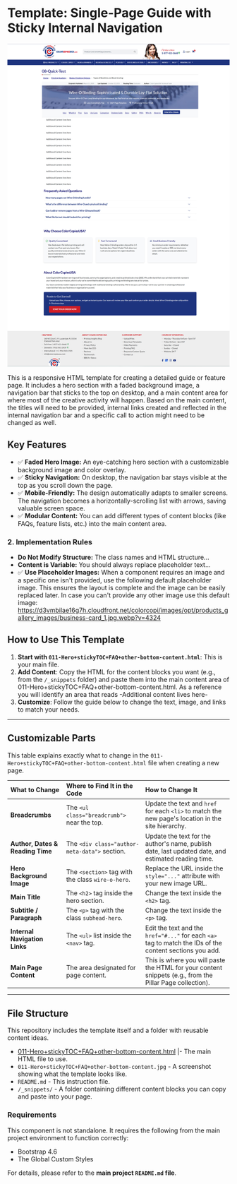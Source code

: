 # Template: Single-Page Guide with Sticky Internal Navigation

![Template Preview](./011-Hero+stickyTOC+FAQ+other-bottom-content.jpg)

This is a responsive HTML template for creating a detailed guide or feature page. It includes a hero section with a faded background image, a navigation bar that sticks to the top on desktop, and a main content area for where most of the creative activity will happen. Based on the main content, the titles will need to be provided, internal links created and reflected in the internal navigation bar and a specific call to action might need to be changed as well.

## Key Features

- ✅ **Faded Hero Image:** An eye-catching hero section with a customizable background image and color overlay.
- ✅ **Sticky Navigation:** On desktop, the navigation bar stays visible at the top as you scroll down the page.
- ✅ **Mobile-Friendly:** The design automatically adapts to smaller screens. The navigation becomes a horizontally-scrolling list with arrows, saving valuable screen space.
- ✅ **Modular Content:** You can add different types of content blocks (like FAQs, feature lists, etc.) into the main content area.

### 2. Implementation Rules
- **Do Not Modify Structure:** The class names and HTML structure...
- **Content is Variable:** You should always replace placeholder text...
- ✅ **Use Placeholder Images:** When a component requires an image and a specific one isn't provided, use the following default placeholder image. This ensures the layout is complete and the image can be easily replaced later. In case you can't provide any other image use this default image:
https://d3vmbilae16g7h.cloudfront.net/colorcopi/images/opt/products_gallery_images/business-card_1.jpg.webp?v=4324



## How to Use This Template

1.  **Start with `011-Hero+stickyTOC+FAQ+other-bottom-content.html`**: This is your main file.
2.  **Add Content**: Copy the HTML for the content blocks you want (e.g., from the `/_snippets` folder) and paste them into the main content area of 011-Hero+stickyTOC+FAQ+other-bottom-content.html. As a reference you will identify an area that reads -Additional content lives here-
3.  **Customize**: Follow the guide below to change the text, image, and links to match your needs.

---

## Customizable Parts

This table explains exactly what to change in the `011-Hero+stickyTOC+FAQ+other-bottom-content.html` file when creating a new page.

| What to Change | Where to Find It in the Code | How to Change It |
| :--- | :--- | :--- |
| **Breadcrumbs** | The `<ul class="breadcrumb">` near the top. | Update the text and `href` for each `<li>` to match the new page's location in the site hierarchy. |
| **Author, Dates & Reading Time** | The `<div class="author-meta-data">` section. | Update the text for the author's name, publish date, last updated date, and estimated reading time. |
| **Hero Background Image** | The `<section>` tag with the class `wire-o-hero`. | Replace the URL inside the `style="..."` attribute with your new image URL. |
| **Main Title** | The `<h2>` tag inside the hero section. | Change the text inside the `<h2>` tag. |
| **Subtitle / Paragraph**| The `<p>` tag with the class `subhead-hero`.| Change the text inside the `<p>` tag. |
| **Internal Navigation Links** | The `<ul>` list inside the `<nav>` tag. | Edit the text and the `href="#..."` for each `<a>` tag to match the IDs of the content sections you add. |
| **Main Page Content** | The area designated for page content. | This is where you will paste the HTML for your content snippets (e.g., from the Pillar Page collection). |

---

## File Structure

This repository includes the template itself and a folder with reusable content ideas.


- [011-Hero+stickyTOC+FAQ+other-bottom-content.html](./011-Hero+stickyTOC+FAQ+other-bottom-content.html) |- The main HTML file to use.
- `011-Hero+stickyTOC+FAQ+other-bottom-content.jpg` - A screenshot showing what the template looks like.
- `README.md` - This instruction file.
- `/_snippets/` - A folder containing different content blocks you can copy and paste into your page.

### Requirements

This component is not standalone. It requires the following from the main project environment to function correctly:
- Bootstrap 4.6
- The Global Custom Styles

For details, please refer to the **main project `README.md` file**.


